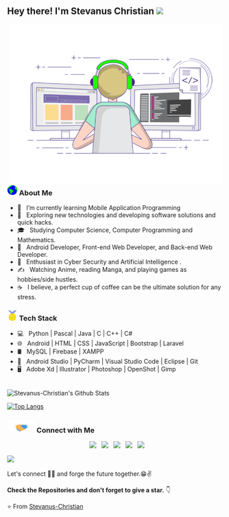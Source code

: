 <!---
![fdciabdul github stats](https://raw.githubusercontent.com/fdciabdul/fdciabdul/master/computer-programming-anime-programming-language-thread-animation-gril-f6c2888a88588db1f063bcfcbc84e6cf.png)
--->



<h2> Hey there! I'm Stevanus Christian <img src="https://github.com/souvikguria98/souvikguria98/blob/master/Hi.gif" width="25"></h2>
<img align="right" alt="GIF" src="https://raw.githubusercontent.com/devSouvik/devSouvik/master/gif3.gif" width="500"/>

<h3> <img src="https://github.com/SatYu26/SatYu26/blob/master/Assets/Earth.gif" width="24px"> About Me </h3>

- 🔭 &nbsp; I’m currently learning Mobile Application Programming
- 🤔 &nbsp; Exploring new technologies and developing software solutions and quick hacks.
- 🎓 &nbsp; Studying Computer Science, Computer Programming and Mathematics.
- 💼 &nbsp; Android Developer, Front-end Web Developer, and Back-end Web Developer.
- 🌱 &nbsp; Enthusiast in Cyber Security and Artificial Intelligence .
- ✍️ &nbsp; Watching Anime, reading Manga, and playing games as hobbies/side hustles.
- ☕ &nbsp; I believe, a perfect cup of coffee can be the ultimate solution for any stress. 

<h3> <img src="https://github.com/SatYu26/SatYu26/blob/master/Assets/Medal.gif" width="24px"> Tech Stack</h3>

- 💻 &nbsp; Python | Pascal | Java | C | C++ | C# 
- 🌐 &nbsp; Android | HTML | CSS | JavaScript | Bootstrap | Laravel
- 🛢 &nbsp; MySQL | Firebase | XAMPP
- 🔧 &nbsp; Android Studio | PyCharm | Visual Studio Code | Eclipse | Git
- 🖥 &nbsp; Adobe Xd | Illustrator | Photoshop | OpenShot | Gimp

<br>

<img align="center" src="https://github-readme-stats.vercel.app/api?username=Stevanus-Christian&include_all_commits=true&count_private=true&show_icons=true&line_height=20&title_color=7A7ADB&icon_color=2234AE&text_color=D3D3D3&bg_color=0,000000,130F40" alt="Stevanus-Christian's Github Stats">

</br>

[![Top Langs](https://github-readme-stats.vercel.app/api/top-langs/?username=Stevanus-Christian&layout=compact&text_color=daf7dc&bg_color=151515)](https://github.com/Stevanus-Christian/github-readme-stats)


<h3> <img src="https://github.com/SatYu26/SatYu26/blob/master/Assets/Handshake.gif" height="30px"> Connect with Me </h3>

<p align="center">
&nbsp; <a href="https://www.facebook.com/thomas.iflekzz/" target="_blank" rel="noopener noreferrer"><img src="https://img.icons8.com/plasticine/100/000000/facebook.png" width="50" /></a>
&nbsp; <a href="https://twitter.com/StevanusChrist8" target="_blank" rel="noopener noreferrer"><img src="https://img.icons8.com/plasticine/100/000000/twitter.png" width="50" /></a>  
&nbsp; <a href="https://www.instagram.com/christian.stevanus/" target="_blank" rel="noopener noreferrer"><img src="https://img.icons8.com/plasticine/100/000000/instagram-new.png" width="50" /></a>  
&nbsp; <a href="https://www.linkedin.com/in/stevanus-christian-881150203/" target="_blank" rel="noopener noreferrer"><img src="https://img.icons8.com/plasticine/100/000000/linkedin.png" width="50" /></a>
&nbsp; <a href="mailto:stevanuschristian88@gmail.com" target="_blank" rel="noopener noreferrer"><img src="https://img.icons8.com/plasticine/100/000000/gmail.png"  width="50" /></a>
</p>

![](https://activity-graph.herokuapp.com/graph?username=Stevanus-Christian&theme=redical)

Let's connect 👨‍💻 and forge the future together.😁✌

**Check the Repositories and don't forget to give a star.** 👇

:star: From [Stevanus-Christian](https://github.com/Stevanus-Christian)

 

<!---
Stevanus-Christian/Stevanus-Christian is a ✨ special ✨ repository because its `README.md` (this file) appears on your GitHub profile.
You can click the Preview link to take a look at your changes.
--->
